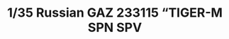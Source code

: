 ---
layout: product
title: "1/35 Russian GAZ 233115 “TIGER-M SPN SPV"
price: "4300" 
desc: "Maketa"
img_path: "/assets/img/MM-VS-010.jpg"
brand: "MENG"
available: true
special_offer: false
new: false
soon: false
cat: "010000"
subcat: "011000"
subsubcat: "00"
sifra: "MM-VS-010"
---
